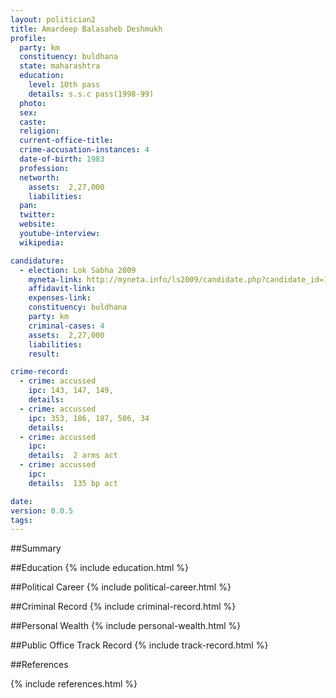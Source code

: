 ```yaml
---
layout: politician2
title: Amardeep Balasaheb Deshmukh
profile: 
  party: km
  constituency: buldhana
  state: maharashtra
  education: 
    level: 10th pass
    details: s.s.c pass(1998-99)
  photo: 
  sex: 
  caste: 
  religion: 
  current-office-title: 
  crime-accusation-instances: 4
  date-of-birth: 1983
  profession: 
  networth: 
    assets:  2,27,000
    liabilities: 
  pan: 
  twitter: 
  website: 
  youtube-interview: 
  wikipedia: 

candidature: 
  - election: Lok Sabha 2009
    myneta-link: http://myneta.info/ls2009/candidate.php?candidate_id=1411
    affidavit-link: 
    expenses-link: 
    constituency: buldhana 
    party: km
    criminal-cases: 4
    assets:  2,27,000
    liabilities: 
    result:  

crime-record: 
  - crime: accussed
    ipc: 143, 147, 149,
    details:    
  - crime: accussed
    ipc: 353, 186, 187, 506, 34
    details:    
  - crime: accussed
    ipc: 
    details:  2 arms act  
  - crime: accussed
    ipc: 
    details:  135 bp act  

date: 
version: 0.0.5
tags: 
---
```

##Summary


##Education
{% include education.html %}


##Political Career
{% include political-career.html %}


##Criminal Record
{% include criminal-record.html %}


##Personal Wealth
{% include personal-wealth.html %}


##Public Office Track Record
{% include track-record.html %}


##References


{% include references.html %}